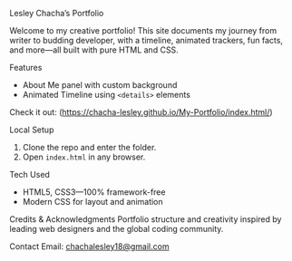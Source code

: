Lesley Chacha’s Portfolio

Welcome to my creative portfolio! This site documents my journey from writer to budding developer, with a timeline, animated trackers, fun facts, and more—all built with pure HTML and CSS.

Features
- About Me panel with custom background
- Animated Timeline using `<details>` elements

Check it out: (https://chacha-lesley.github.io/My-Portfolio/index.html/)

Local Setup
1. Clone the repo and enter the folder.
2. Open `index.html` in any browser.

Tech Used
- HTML5, CSS3—100% framework-free
- Modern CSS for layout and animation

Credits & Acknowledgments
Portfolio structure and creativity inspired by leading web designers and the global coding community.

Contact
Email: chachalesley18@gmail.com

